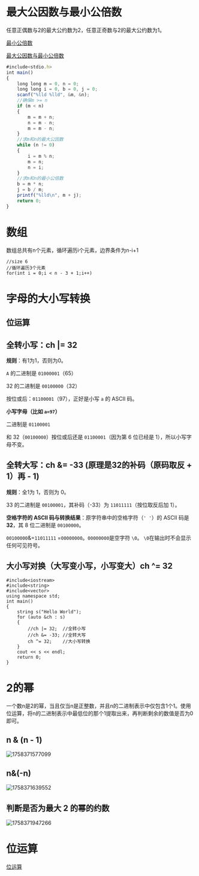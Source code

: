# 最大公因数与最小公倍数

任意正偶数与2的最大公约数为2，任意正奇数与2的最大公约数为1。

[最小公倍数](https://leetcode.cn/problems/smallest-even-multiple/solutions/2236371/zui-xiao-ou-bei-shu-by-leetcode-solution-vy2o/?envType=study-plan-v2&envId=primers-list)

[最大公因数与最小公倍数](https://blog.csdn.net/2301_78847073/article/details/145835232?spm=1001.2014.3001.5501)

```javascript
#include<stdio.h>
int main()
{
	long long m = 0, n = 0;
	long long i = 0, b = 0, j = 0;
	scanf("%lld %lld", &m, &n);
	//确保m >= n
	if (m < n)
	{
		m = m + n;
		n = m - n;
		m = m - n;
	}
	//求m和n的最大公因数
	while (n != 0)
	{
		i = m % n;
		m = n;
		n = i;
	}
	//求m和n的最小公倍数
	b = m * n;
	j = b / m;
	printf("%lld\n", m + j);
	return 0;
}

```

# 数组

数组总共有n个元素，循环遍历i个元素，边界条件为n-i+1

```
//size 6
//循环遍历3个元素
for(int i = 0;i < n - 3 + 1;i++)
```

# 字母的大小写转换

## 位运算

## 全转小写：ch |= 32

**规则**：有1为1，否则为0。

`A` 的二进制是 `01000001`（65）

32 的二进制是 `00100000`（32）

按位或后：`01100001`（97），正好是小写 `a` 的 ASCII 码。

**小写字母（比如 `a=97`）**

二进制是 `01100001`

和 32（`00100000`）按位或后还是 `01100001`（因为第 6 位已经是 1），所以小写字母不变。

## 全转大写：ch &= -33 (原理是32的补码（原码取反 + 1）再 - 1)

**规则**：全1为 1，否则为 0。

33 的二进制是 `00100001`，其补码（-33）为 `11011111`（按位取反后加 1）。

**空格字符的 ASCII 码与转换结果**：原字符串中的空格字符（`' '`）的 ASCII 码是 **32**，其 8 位二进制是 `00100000`。

`00100000`&=`11011111`  =`00000000`。`00000000`是空字符 `\0`。 `\0`在输出时不会显示任何可见符号。

## 大小写对换（大写变小写，小写变大）ch ^= 32

```
#include<iostream>
#include<string>
#include<vector>
using namespace std;
int main()
{
	string s("Hello World");
	for (auto &ch : s)
	{
		//ch |= 32;  //全转小写
		//ch &= -33; //全转大写
		ch ^= 32;	 //大小写转换
	}
	cout << s << endl;
	return 0;
}
```

# 2的幂

一个数n是2的幂，当且仅当n是正整数，并且n的二进制表示中仅包含1个1。使用位运算，将n的二进制表示中最低位的那个1提取出来，再判断剩余的数值是否为0即可。

## n & (n - 1)

![1758371577099](C:\Users\34242\AppData\Roaming\Typora\typora-user-images\1758371577099.png)

## n&(-n)

![1758371639552](C:\Users\34242\AppData\Roaming\Typora\typora-user-images\1758371639552.png)

## 判断是否为最大 2 的幂的约数

![1758371947266](C:\Users\34242\AppData\Roaming\Typora\typora-user-images\1758371947266.png)

# 位运算

[位运算](https://leetcode.cn/discuss/post/3580371/fen-xiang-gun-ti-dan-wei-yun-suan-ji-chu-nth4/)

